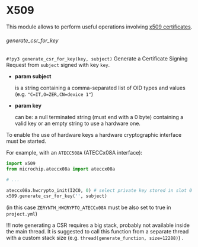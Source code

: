 # X509

This module allows to perform useful operations involving [x509 certificates](https://en.wikipedia.org/wiki/X.509).

###### generate_csr_for_key

```#!py3 generate_csr_for_key(key, subject)```
Generate a Certificate Signing Request from `subject` signed with key `key`.


* **param subject**

    is a string containing a comma-separated list of OID types and values (e.g. `"C=IT,O=ZER,CN=device 1"`)



* **param key**

    can be: a null terminated string (must end with a 0 byte) containing a valid key or an empty string to use a hardware one.


To enable the use of hardware keys a hardware cryptographic interface must be started.

For example, with an `ATECC508A` (ATECCx08A interface):

```py
import x509
from microchip.ateccx08a import ateccx08a

# ...

ateccx08a.hwcrypto_init(I2C0, 0) # select private key stored in slot 0
x509.generate_csr_for_key('', subject)
```

(in this case `ZERYNTH_HWCRYPTO_ATECCx08A` must be also set to true in `project.yml`)

!!! note
	generating a CSR requires a big stack, probably not available inside the main thread. It is suggested to call this function from a separate thread with a custom stack size (e.g. `thread(generate_function, size=12288)`) .
<!--stackedit_data:
eyJoaXN0b3J5IjpbLTEwNzUxNjMwODNdfQ==
-->